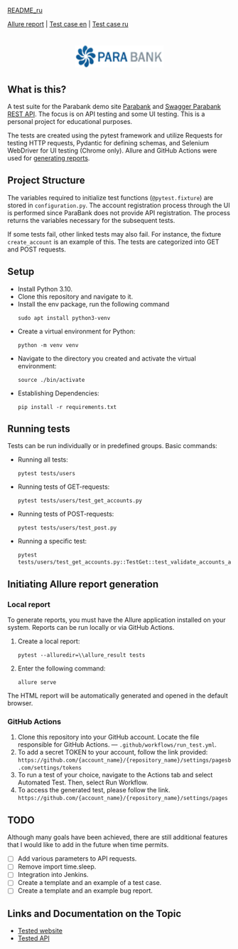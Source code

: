 [README_ru](https://github.com/harhaly/parabank-tests/blob/master/README.md)

[Allure report](https://harhaly.github.io/parabank-tests/) | [Test case en](https://docs.google.com/spreadsheets/d/1Iu9yCDM-MTTyn3iIlj5q4Fvj2hpqVeY_/edit?usp=sharing&ouid=118116959263751703136&rtpof=true&sd=true) | [Test case ru](https://docs.google.com/spreadsheets/d/1J38to9NF8jPsy_bGJksiUTfMSK13hjPi/edit?usp=sharing&ouid=118116959263751703136&rtpof=true&sd=true)

<h1 align="center">
  <a href="https://parabank.parasoft.com/parabank/index.htm" title="Demo sire">
    <img alt="Logo" src="https://github.com/harhaly/parabank-tests/blob/master/documents/logo.gif?raw=true" width="200px" height="50px" />
  </a>
</h1>

## What is this?

A test suite for the Parabank demo site [Parabank](https://parabank.parasoft.com/parabank/admin.htm) and [Swagger Parabank REST API](https://parabank.parasoft.com/parabank/api-docs/index.html). The focus is on API testing and some UI testing. This is a personal project for educational purposes.

The tests are created using the pytest framework and utilize Requests for testing HTTP requests, Pydantic for defining schemas, and Selenium WebDriver for UI testing (Chrome only). Allure and GitHub Actions were used for [generating reports](https://harhaly.github.io/parabank-tests/). 

## Project Structure

The variables required to initialize test functions (`@pytest.fixture`) are stored in `configuration.py`. The account registration process through the UI is performed since ParaBank does not provide API registration. The process returns the variables necessary for the subsequent tests.

If some tests fail, other linked tests may also fail. For instance, the fixture `create_account` is an example of this. The tests are categorized into GET and POST requests.

## Setup

- Install Python 3.10.
- Clone this repository and navigate to it.
- Install the env package, run the following command
    ```
    sudo apt install python3-venv
    ``` 
- Create a virtual environment for Python:
    ```
    python -m venv venv
    ```
- Navigate to the directory you created and activate the virtual environment:
    ```
    source ./bin/activate
    ```
- Establishing Dependencies:
    ```
    pip install -r requirements.txt
    ```

## Running tests

Tests can be run individually or in predefined groups. Basic commands:
- Running all tests: 
	```
	pytest tests/users
	```
- Running tests of GET-requests:
	```
	pytest tests/users/test_get_accounts.py
	``` 
- Running tests of POST-requests:
	```
	pytest tests/users/test_post.py
	```
- Running a specific test:
	```
	pytest tests/users/test_get_accounts.py::TestGet::test_validate_accounts_accounts_id
	```

## Initiating Allure report generation

### Local report

To generate reports, you must have the Allure application installed on your system. Reports can be run locally or via GitHub Actions.

1. Create a local report:
	```
	pytest --alluredir=\\allure_result tests
	```
2. Enter the following command:
	```
	allure serve 
	```
The HTML report will be automatically generated and opened in the default browser.

### GitHub Actions

1. Clone this repository into your GitHub account. Locate the file responsible for GitHub Actions. — `.github/workflows/run_test.yml`.
2. To add a secret TOKEN to your account, follow the link provided:
`https://github.com/{account_name}/{repository_name}/settings/pagesb.com/settings/tokens`
3. To run a test of your choice, navigate to the Actions tab and select Automated Test. Then, select Run Workflow.
4. To access the generated test, please follow the link.
`https://github.com/{account_name}/{repository_name}/settings/pages`

## TODO

Although many goals have been achieved, there are still additional features that I would like to add in the future when time permits.  

- [ ] Add various parameters to API requests.
- [ ] Remove import time.sleep.
- [ ]  Integration into Jenkins.
- [ ] Create a template and an example of a test case.
- [ ] Create a template and an example bug report.

## Links and Documentation on the Topic
* [Tested website](https://parabank.parasoft.com/parabank/admin.htm)
* [Tested API](https://parabank.parasoft.com/parabank/api-docs/index.html)
